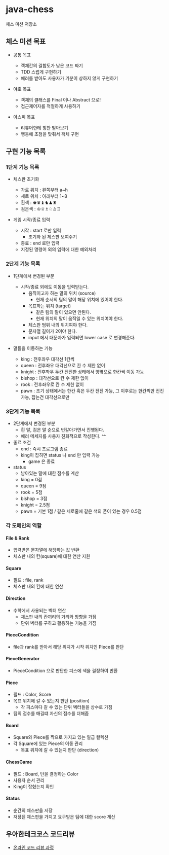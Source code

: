# java-chess

체스 미션 저장소

## 체스 미션 목표

- 공통 목표
    - 객체간의 결합도가 낮은 코드 짜기 
    - TDD 스럽게 구현하기
    - 에러를 받아도 사용자가 기분이 상하지 않게 구현하기

- 야호 목표
    - 객체의 클래스를 Final 이나 Abstract 으로!
    - 접근제어자를 적절하게 사용하기

- 아스피 목표
    - 리뷰어한테 칭찬 받아보기 
    - 행동에 초점을 맞춰서 객체 구현
    
## 구현 기능 목록

### 1단계 기능 목록

- 체스판 초기화
    - 가로 위치 : 왼쪽부터 a~h
    - 세로 위치 : 아래부터 1~8
    - 흰색 : ♚♛♝♞♟♜
    - 검은색 : ♔♕♗♘♙♖

- 게임 시작/종료 입력
    - 시작 : start 로만 입력
        - 초기화 된 체스판 보여주기
    - 종료 : end 로만 입력
    - 지정된 명령어 외의 입력에 대한 예외처리

### 2단계 기능 목록

- 1단계에서 변경된 부분
    - 시작/종료 외에도 이동을 입력받는다.
        - 움직이고자 하는 말의 위치 (source)
            - 현재 순서의 팀의 말이 해당 위치에 있어야 한다.
        - 목표하는 위치 (target)
            - 같은 팀의 말이 있으면 안된다.
            - 현재 위치의 말이 움직일 수 있는 위치여야 한다.
        - 체스판 범위 내의 위치여야 한다.
        - 문자열 길이가 2여야 한다.
        - input 에서 대문자가 입력되면 lower case 로 변경해준다.

- 말들을 이동하는 기능
    - king : 전후좌우 대각선 1칸씩
    - queen : 전후좌우 대각선으로 칸 수 제한 없이
    - knight : 전후좌우 두칸 전진한 상태에서 양옆으로 한칸씩 이동 가능
    - bishop : 대각선으로 칸 수 제한 없이
    - rook : 전후좌우로 칸 수 제한 없이
    - pawn : 초기 상태에서는 한칸 혹은 두칸 전진 가능, 그 이후로는 한칸씩만 전진 가능, 잡는건 대각선으로만

### 3단계 기능 목록

- 2단계에서 변경된 부분
  - 흰 말, 검은 말 순으로 번갈아가면서 진행된다.
  - 에러 메세지를 사용자 친화적으로 작성한다. ^^
- 종료 조건
  - end : 즉시 프로그램 종료
  - king이 잡히면 status 나 end 만 입력 가능
    - game 은 종료
- status
  - 남아있는 말에 대한 점수를 계산
  - king = 0점
  - queen = 9점
  - rook = 5점
  - bishop = 3점
  - knight = 2.5점
  - pawn = 기본 1점 / 같은 세로줄에 같은 색의 폰이 있는 경우 0.5점

### 각 도메인의 역할

#### File & Rank

- 입력받은 문자열에 해당하는 값 반환
- 체스판 내의 칸(square)에 대한 연산 지원

#### Square

- 필드 : file, rank
- 체스판 내의 칸에 대한 연산

#### Direction

- 수학에서 사용되는 벡터 연산
  - 체스판 내의 칸끼리의 거리와 방향을 가짐
  - 단위 벡터를 구하고 활용하는 기능을 가짐

#### PieceCondition

- file과 rank를 받아서 해당 위치가 시작 위치인 Piece를 판단

#### PieceGenerator

- PieceCondition 으로 판단한 피스에 색을 결정하여 반환

#### Piece

- 필드 : Color, Score
- 목표 위치에 갈 수 있는지 판단 (position)
  - 각 피스마다 갈 수 있는 단위 벡터들을 상수로 가짐
- 팀의 점수를 매길떄 자신의 점수를 더해줌

#### Board

- Square와 Piece를 짝으로 가지고 있는 일급 컬렉션
- 각 Square에 있는 Piece의 이동 관리
  - 목표 위치에 갈 수 있는지 판단 (direction)

#### ChessGame

- 필드 : Board, 턴을 결정하는 Color
- 사용자 순서 관리
- King이 잡혔는지 확인

#### Status

- 순간의 체스판을 저장
- 저장된 체스판을 가지고 요구받은 팀에 대한 score 계산

## 우아한테크코스 코드리뷰

- [온라인 코드 리뷰 과정](https://github.com/woowacourse/woowacourse-docs/blob/master/maincourse/README.md)
